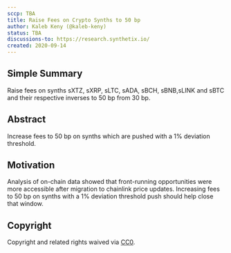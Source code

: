 ```yaml
---
sccp: TBA
title: Raise Fees on Crypto Synths to 50 bp
author: Kaleb Keny (@kaleb-keny)
status: TBA
discussions-to: https://research.synthetix.io/
created: 2020-09-14
---
```


## Simple Summary

Raise fees on synths sXTZ, sXRP, sLTC, sADA, sBCH, sBNB,sLINK and sBTC and their respective inverses to 50 bp from 30 bp.

## Abstract

<!--A short (~200 word) description of the variable change proposed.-->

Increase fees to 50 bp on synths which are pushed with a 1% deviation threshold.

## Motivation

Analysis of on-chain data showed that front-running opportunities were more accessible after migration to chainlink price updates. Increasing fees to 50 bp on synths with a 1% deviation threshold push should help close that window.

## Copyright

Copyright and related rights waived via [CC0](https://creativecommons.org/publicdomain/zero/1.0/).